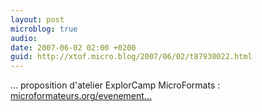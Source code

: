 ```yaml
---
layout: post
microblog: true
audio: 
date: 2007-06-02 02:00 +0200
guid: http://xtof.micro.blog/2007/06/02/t87930022.html
---
```

... proposition d'atelier ExplorCamp MicroFormats : [microformateurs.org/evenement...](http://microformateurs.org/evenements/)
